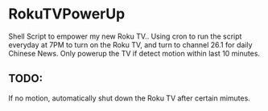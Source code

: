 # RokuTVPowerUp
Shell Script to empower my new Roku TV.. Using cron to run the script everyday at 7PM to turn on the Roku TV, and turn to channel 26.1 for daily Chinese News. Only powerup the TV if detect motion within last 10 minutes.

TODO:
----------
If no motion, automatically shut down the Roku TV after certain mimutes.  
